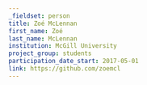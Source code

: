 ```yaml
---
_fieldset: person
title: Zoé McLennan
first_name: Zoé
last_name: McLennan
institution: McGill University
project_group: students
participation_date_start: 2017-05-01
link: https://github.com/zoemcl
---
```

